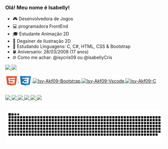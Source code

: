 ### Olá! Meu nome é Isabelly! 

- 🎮 Desenvolvedora de Jogos
- 💻 programadora FrontEnd
- 🎓 Estudante Animação 2D
- 🔸 Degsiner de ilustração 2D
- 🌸 Estudando Linguagens: C, C#, HTML, CSS & Bootstrap
- 🍀 Aniversario: 28/03/2008 (17 anos)
- 🌐 Como me achar: @isycris09 ou @isabellyCris


<div>
  <a href="https://beacons.ai/Isy-Akf09">
    <img height="180em" src="https://github-readme-stats.vercel.app/api?username=Isy-Akf09&show_icons=true&theme=date_night&include_all_commits=true&cont_private=true"/>
    <img height="170em" src="https://github-readme-stats.vercel.app/api/top-langs/?username=Isy-Akf09&layout=compact&lang_cont=16&theme=date_night"/>
</div>

<div style="display: inline_block"><br>
  <img align="center" alt="Isy-Akf09-HTML" height="30" width="40" src="https://raw.githubusercontent.com/devicons/devicon/master/icons/html5/html5-original.svg">
  <img align="center" alt="Isy-Akf09-CSS" height="30" width="40" src="https://raw.githubusercontent.com/devicons/devicon/master/icons/css3/css3-original.svg">
  <img align="center" alt="Isy-Akf09-Bootstrap" height="30" width="40" src="https://cdn.jsdelivr.net/gh/devicons/devicon/icons/bootstrap/bootstrap-original.svg" />
  <img align="center" alt="Isy-Akf09-Vscode" height="30" width="40" src="https://cdn.jsdelivr.net/gh/devicons/devicon/icons/vscode/vscode-original.svg" />
  <img align="center" alt="Isy-Akf09-C" height="30" width="40" src="https://cdn.jsdelivr.net/gh/devicons/devicon/icons/c/c-plain.svg" />
</div>

 ## 
 <div>
   <a href="https://wa.me/qr/A2F2TZ6LLIWFO1" target="_blank"><img src="https://img.shields.io/badge/WhatsApp-25D366?style=for-the-badge&logo=whatsapp&logoColor=white" />
   <a href="https://youtube.com/@static-memorys" target="_blank"><img src="https://img.shields.io/badge/YouTube-FF0000?style=for-the-badge&logo=youtube&logoColor=white" />
     <a href="https://instagram.com/isy_cris09/" target="_blank"><img src="https://img.shields.io/badge/Instagram-FF00FF?style=for-the-badge&logo=Instagram&logoColor=white" />
   <img src="https://img.shields.io/badge/Notion-000000?style=for-the-badge&logo=notion&logoColor=white"/>
   <img src="https://img.shields.io/badge/Krita-203759?style=for-the-badge&logo=krita&logoColor=EEF37B"/>
   <img src="https://img.shields.io/badge/Adobe%20Photoshop-31A8FF?style=for-the-badge&logo=Adobe%20Photoshop&logoColor=blac"/>
 </div>

##
<picture>
  <source media="(prefers-color-scheme: dark)" srcset="https://raw.githubusercontent.com/Platane/snk/output/github-contribution-grid-snake-dark.svg">
  <source media="(prefers-color-scheme: light)" srcset="https://raw.githubusercontent.com/Platane/snk/output/github-contribution-grid-snake.svg">
  <img alt="github contribution grid snake animation" src="https://raw.githubusercontent.com/Platane/snk/output/github-contribution-grid-snake.svg">
</picture>

##
